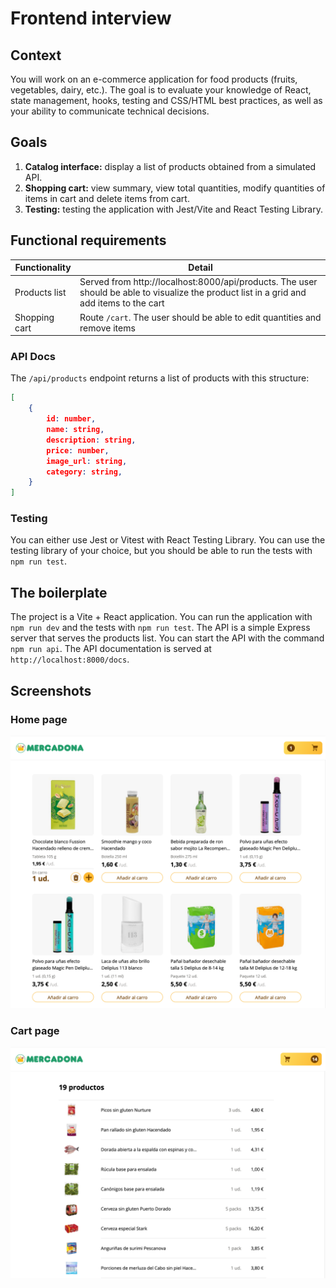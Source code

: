 # Frontend interview

## Context

You will work on an e-commerce application for food products (fruits, vegetables, dairy, etc.). The goal is to evaluate your knowledge of React, state management, hooks, testing and CSS/HTML best practices, as well as your ability to communicate technical decisions.

## Goals

1. **Catalog interface:** display a list of products obtained from a simulated API.
2. **Shopping cart:** view summary, view total quantities, modify quantities of items in cart and delete items from cart.
3. **Testing:** testing the application with Jest/Vite and React Testing Library.

## Functional requirements

| Functionality | Detail                                                                                                                                   |  
|---------------|------------------------------------------------------------------------------------------------------------------------------------------|
| Products list | Served from http://localhost:8000/api/products. The user should be able to visualize the product list in a grid and add items to the cart |         
| Shopping cart | Route `/cart`.  The user should be able to edit quantities and remove items                                                              |

### API Docs
The `/api/products` endpoint returns a list of products with this structure:

```json
[
    {
        id: number,
        name: string,
        description: string,
        price: number,
        image_url: string,
        category: string,
    }
]
```


### Testing

You can either use Jest or Vitest with React Testing Library. You can use the testing library of your choice, but you should be able to run the tests with `npm run test`.

## The boilerplate

The project is a Vite + React application. You can run the application with `npm run dev` and the tests with `npm run test`. The API is a simple Express server that serves the products list. You can start the API with the command `npm run api`. The API documentation is served at `http://localhost:8000/docs`.

## Screenshots

### Home page

![Frontend interview](home.png)

### Cart page

![Frontend interview](cart.png)